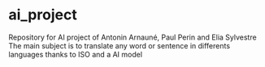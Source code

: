 # ai_project
Repository for AI project of Antonin Arnauné, Paul Perin and Elia Sylvestre
The main subject is to translate any word or sentence in differents languages thanks to ISO and a AI model
